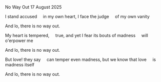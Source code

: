 No Way Out
17 August 2025

I stand accused
&nbsp;&nbsp;&nbsp;&nbsp;in my own heart,
I face the judge
&nbsp;&nbsp;&nbsp;&nbsp;of my own vanity

And lo, there is no way out.

My heart is tempered,
&nbsp;&nbsp;&nbsp;&nbsp;true, and yet I 
fear its bouts of madness
&nbsp;&nbsp;&nbsp;&nbsp;will o'erpower me

And lo, there is no way out.

But love! they say
&nbsp;&nbsp;&nbsp;&nbsp;can temper even madness,
but we know that love
&nbsp;&nbsp;&nbsp;&nbsp;is madness itself

And lo, there is no way out.